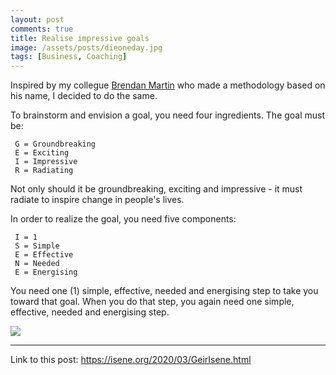 ```yaml
---
layout: post
comments: true
title: Realise impressive goals
image: /assets/posts/dieoneday.jpg
tags: [Business, Coaching]
---
```


Inspired by my collegue [Brendan Martin](https://www.brendanmartin.com/) who made a methodology based on his name, I decided to do the same.

To brainstorm and envision a goal, you need four ingredients. The goal must be:

```
 G = Groundbreaking
 E = Exciting
 I = Impressive
 R = Radiating
```

Not only should it be groundbreaking, exciting and impressive - it must
radiate to inspire change in people's lives.

In order to realize the goal, you need five components:

```
 I = 1
 S = Simple
 E = Effective
 N = Needed
 E = Energising
```

You need one (1) simple, effective, needed and energising step to take you
toward that goal. When you do that step, you again need one simple, effective,
needed and energising step.

![](https://isene.org/assets/posts/I_ENERGISE.png)


---
Link to this post: <https://isene.org/2020/03/GeirIsene.html>
